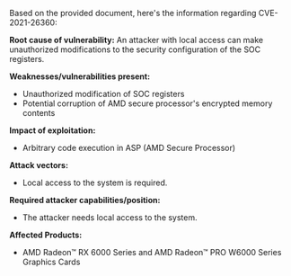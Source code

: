 Based on the provided document, here's the information regarding CVE-2021-26360:

**Root cause of vulnerability:**
An attacker with local access can make unauthorized modifications to the security configuration of the SOC registers.

**Weaknesses/vulnerabilities present:**
- Unauthorized modification of SOC registers
- Potential corruption of AMD secure processor's encrypted memory contents

**Impact of exploitation:**
- Arbitrary code execution in ASP (AMD Secure Processor)

**Attack vectors:**
- Local access to the system is required.

**Required attacker capabilities/position:**
- The attacker needs local access to the system.

**Affected Products:**
- AMD Radeon™ RX 6000 Series and AMD Radeon™ PRO W6000 Series Graphics Cards